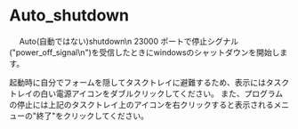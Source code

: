 # Auto_shutdown
　
Auto(自動ではない)shutdown\n
23000 ポートで停止シグナル("power_off_signal\n")を受信したときにwindowsのシャットダウンを開始します。

起動時に自分でフォームを隠してタスクトレイに避難するため、表示にはタスクトレイの白い電源アイコンをダブルクリックしてください。
また、プログラムの停止には上記のタスクトレイ上のアイコンを右クリックすると表示されるメニューの"終了"をクリックしてください。
